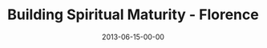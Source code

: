 ---
layout: message
category: message
series: "How to Build People"
title: "Building Spiritual Maturity - Florence"
date: 2013-06-15-00-00
message_id: 795
audio: "http://s3.amazonaws.com/crossroads-media/media/legacy/mp3/htbp_01_florence.mp3"
audio-duration: "41:05"
description: "Terry Phillips talks about building spiritual maturity."
video: "https://s3.amazonaws.com/crossroadsvideomessages/htbp_01_florence.mp4"
video-duration: "41:11"
video-image: "http://s3.amazonaws.com/crossroads-media/images/legacy/content/htbp_01_still_fl.jpg"
explicit: false
---